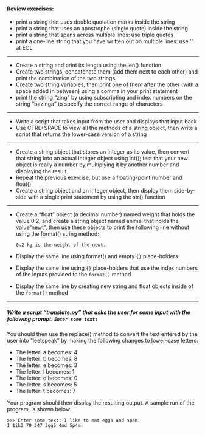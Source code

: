 #### Review exercises:

- print a string that uses double quotation marks inside the string
- print a string that uses an apostrophe (single quote) inside the string
- print a string that spans across multiple lines: use triple quotes
- print a one-line string that you have written out on multiple lines: use '\' at EOL

---

- Create a string and print its length using the len() function
- Create two strings, concatenate them (add them next to each other) and
print the combination of the two strings
- Create two string variables, then print one of them after the other (with a
space added in between) using a comma in your print statement
- print the string “zing” by using subscripting and index numbers on the
string “bazinga” to specify the correct range of characters

---

- Write a script that takes input from the user and displays that input back
- Use CTRL+SPACE to view all the methods of a string object, then write a script that returns the lower-case version of a string

---

- Create a string object that stores an integer as its value, then convert that string into an actual integer object using int(); test that your new object is really a number by multiplying it by another number and displaying the result
- Repeat the previous exercise, but use a floating-point number and float()
- Create a string object and an integer object, then display them side-by-side with a single print statement by using the str() function

---

- Create a “float” object (a decimal number) named weight that holds the value 0.2, and create a string object named animal that holds the value“newt”, then use these objects to print the following line without using the format() string method:
  
    `0.2 kg is the weight of the newt.`
- Display the same line using format() and empty `{}` place-holders
- Display the same line using `{}` place-holders that use the index numbers of the inputs provided to the `format()` method
- Display the same line by creating new string and float objects inside of the `format()` method

---

##### Write a script “translate.py” that asks the user for some input with the following prompt: `Enter some text:`
You should then use the replace() method to convert the text entered by the user into “leetspeak” by making the following changes to lower-case letters:

 - The letter: a becomes: 4
 - The letter: b becomes: 8
 - The letter: e becomes: 3
 - The letter: l becomes: 1
 - The letter: o becomes: 0
 - The letter: s becomes: 5
 - The letter: t becomes: 7

Your program should then display the resulting output. A sample run of the program, is shown below:
  
    >>> Enter some text: I like to eat eggs and spam.
    I 1ik3 70 347 3gg5 4nd 5p4m.